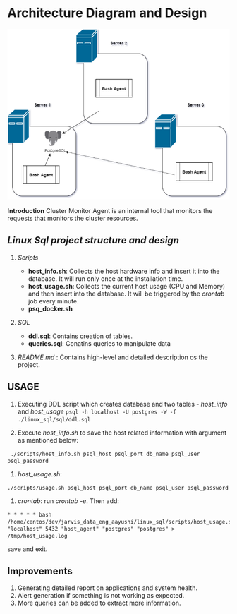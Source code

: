 # **Architecture Diagram and Design**

![LCA Architecture](./assets/Monitor_Agent_Architecture.png)

**Introduction**
Cluster Monitor Agent is an internal tool that monitors the requests that monitors the cluster resources.

## _Linux Sql project structure and design_
1. *Scripts*
	* __host_info.sh__: Collects the host hardware info and insert it into the database. It will run only once at the installation time.
	* __host_usage.sh__: Collects the current host usage (CPU and Memory) and then insert into the database. It will be triggered by the _crontab_ job every minute.
	* __psq_docker.sh__

1. *SQL* 
	* __ddl.sql__: Contains creation of tables.
	* __queries.sql__: Conatins queries to manipulate data

1. *README.md* : Contains high-level and detailed description os the project.

## __USAGE__

1. Executing DDL script which creates database and two tables - *host_info* and *host_usage*
`psql -h localhost -U postgres -W -f ./linux_sql/sql/ddl.sql`

1. Execute *host_info.sh* to save the host related information with argument as mentioned below:
```
 ./scripts/host_info.sh psql_host psql_port db_name psql_user psql_password
```
1. *host_usage.sh*: 
```
./scripts/usage.sh psql_host psql_port db_name psql_user psql_password
```
1. *crontab*: run *crontab -e*. Then add:
```
* * * * * bash /home/centos/dev/jarvis_data_eng_aayushi/linux_sql/scripts/host_usage.sh "localhost" 5432 "host_agent" "postgres" "postgres" > /tmp/host_usage.log
```
save and exit.

## **Improvements**
1. Generating detailed report on applications and system health.
1. Alert generation if something is not working as expected.
1. More queries can be added to extract more information. 


